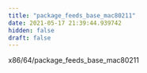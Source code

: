 ```yaml
---
title: "package_feeds_base_mac80211"
date: 2021-05-17 21:39:44.939742
hidden: false
draft: false
---
```


x86/64/package_feeds_base_mac80211

